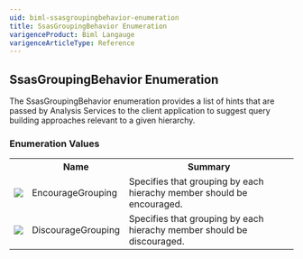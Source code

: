 ```yaml
---
uid: biml-ssasgroupingbehavior-enumeration
title: SsasGroupingBehavior Enumeration
varigenceProduct: Biml Langauge
varigenceArticleType: Reference
---
```


## SsasGroupingBehavior Enumeration<div class="LanguageSummary"><div class ="SummaryItem">The SsasGroupingBehavior enumeration provides a list of hints that are passed by Analysis Services to the client application to suggest query building approaches relevant to a given hierarchy.</div></div><div class="EnumValueGroup">### Enumeration Values<table id="EnumValue" class="MemberList"><tbody><tr><th class="MemberTypeIconColumnHeader">&nbsp;</th><th class="MemberNameColumnHeader">Name</th><th class="MemberSummaryColumnHeader">Summary</th></tr><tr class="cd0"><td align="center" class="MemberTypeIcon"><img src="enumValue.png"></img></td><td class="MemberName">EncourageGrouping</td><td class="MemberSummary"><div class ="SummaryItem">Specifies that grouping by each hierachy member should be encouraged.</div></td></tr><tr class="cd1"><td align="center" class="MemberTypeIcon"><img src="enumValue.png"></img></td><td class="MemberName">DiscourageGrouping</td><td class="MemberSummary"><div class ="SummaryItem">Specifies that grouping by each hierachy member should be discouraged.</div></td></tr></tbody></table></div>